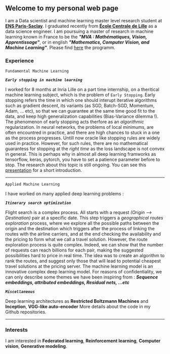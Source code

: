 ## Welcome to my personal web page

I am a Data scientist and machine learning master level research student at [**ENS Paris-Saclay**](https://ens-paris-saclay.fr/). I graduated recently from [**École Centrale de Lille**](https://centralelille.fr/) as a data science engineer. I am poursuing a master of research in machine learning known in France to be the ***"MVA : Mathématiques, Vision, Apprentissage"***, or in english ***"Mathematics, Computer Vision, and Machine Learning"***. Please find [here](https://www.master-mva.com/) the programm.



### Experience

```
Fundamental Machine Learning
```

***`Early stopping in machine learning`***

I worked for 8 months at Inria Lille on a part time internship, on a theritical machine learning subject, which is the problem of `Early Stopping`.
Early stopping refers the time in which one should interupt iterative algorithms such as gradient descent, its variants (as SGD, Batch-SGD, Momentum, Adam, ... etc), so that we can guarantee at the same time good fit to the data, and keep high generalization capabilities (Bias-Variance dilemma !). The phenomenon of early stopping acts therfore as an *algorithmic* regularization. In neural networks, the problems of local minimums, are often encountred in practice, and there are high chances to stuck in a one as the process progresses. Untill now oracle like stopping rules are widely used in practice. However, for such rules, there are no mathematical guarantess for stopping at the *right time* as the loss landscape is not convex in general. This is perhaps why in almost all deep learning framworks as tensorflow, keras, pytorch, you have to set a patience parameter before to stop. The research about this topic is still ongoing. You can see this [presentation](https://mohammed-hssein.github.io/presentation.pdf) for a short introduction. 

---


```
Applied Machine Learning
```


I have worked on many applied deep learning problems : 

***`Itinerary search optimization`*** 

Flight search is a complex process. All starts with a request *(Origin --> Destination)* pair at a specific date. This step triggers a *geographical routes exploration* process, where we explore all the possible paths between the origin and the destination which triggers after the process of linking the routes with the airline carriers, and at the end checking the availability and the pricing to form what we call a travel solution. However, the route exploration process is quite complex. Indeed, we can show that the number of requests can reach billions for each pair, making the suggested possibilities hard to price in real time. The idea was to create an algorithm to rank the routes, and suggest only those that will lead to potential cheapest travel solutions at the pricing server. The machine learning model is an innovative complex deep learning model. For reasons of confidentiality, we can only describe some themes we have been inspiring from : ***Sequence embeddings, attributed embeddings, Residual nets, ...etc***


***`Miscellaneous`***

Deep learning architectures as **Restricted Boltzmann Machines** and **Inception**, **VGG-like auto-encoder** More details about the code in my Github repositories.

---

### Interests


I am interested in **Federated learning**, **Reinforcement learning**, **Computer vision**, **Generative modeling**.
